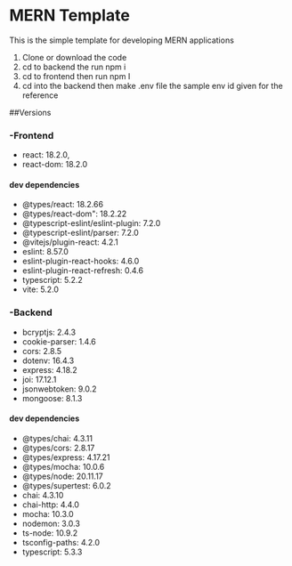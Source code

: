 # MERN Template 


This is the simple template for developing MERN applications 

1. Clone or download the code
2. cd to backend the run npm i
3. cd to frontend then run npm I
4. cd into the backend then make .env file
    the sample env id given for the reference


##Versions

### -Frontend
- react: 18.2.0,
- react-dom: 18.2.0

####  dev dependencies 
- @types/react: 18.2.66
- @types/react-dom": 18.2.22
- @typescript-eslint/eslint-plugin: 7.2.0
- @typescript-eslint/parser: 7.2.0
- @vitejs/plugin-react: 4.2.1
- eslint: 8.57.0
- eslint-plugin-react-hooks: 4.6.0
- eslint-plugin-react-refresh: 0.4.6
- typescript: 5.2.2
- vite: 5.2.0

### -Backend
- bcryptjs: 2.4.3
- cookie-parser: 1.4.6
- cors: 2.8.5
- dotenv: 16.4.3
- express: 4.18.2
- joi: 17.12.1
- jsonwebtoken: 9.0.2
- mongoose: 8.1.3


#### dev dependencies

- @types/chai: 4.3.11
- @types/cors: 2.8.17
- @types/express: 4.17.21
- @types/mocha: 10.0.6
- @types/node: 20.11.17
- @types/supertest: 6.0.2
- chai: 4.3.10
- chai-http: 4.4.0
- mocha: 10.3.0
- nodemon: 3.0.3
- ts-node: 10.9.2
- tsconfig-paths: 4.2.0
- typescript: 5.3.3
